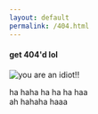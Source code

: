 ```yaml
---
layout: default
permalink: /404.html
---
```


#### get 404'd lol
![you are an idiot!!](https://i.ytimg.com/vi/48rz8udZBmQ/hqdefault.jpg)

ha haha ha ha ha haa   
ah hahaha haaa   

 <audio preload="auto" autoplay="autoplay">
    <source src="assets/you-are-an-idiot.mp3" type="audio/mp3" />
  </audio>
